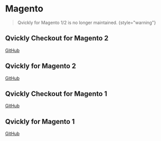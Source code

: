 # Magento

> Qvickly for Magento 1/2 is no longer maintained.
> {style="warning"}

## Qvickly Checkout for Magento 2
[GitHub](https://github.com/Billmate/magento-2-billmate-checkout)

## Qvickly for Magento 2
[GitHub](https://github.com/Billmate/magento-2)

## Qvickly Checkout for Magento 1
[GitHub](https://github.com/Billmate/magento-1-billmate-checkout)

## Qvickly for Magento 1
[GitHub](https://github.com/Billmate/magento)
